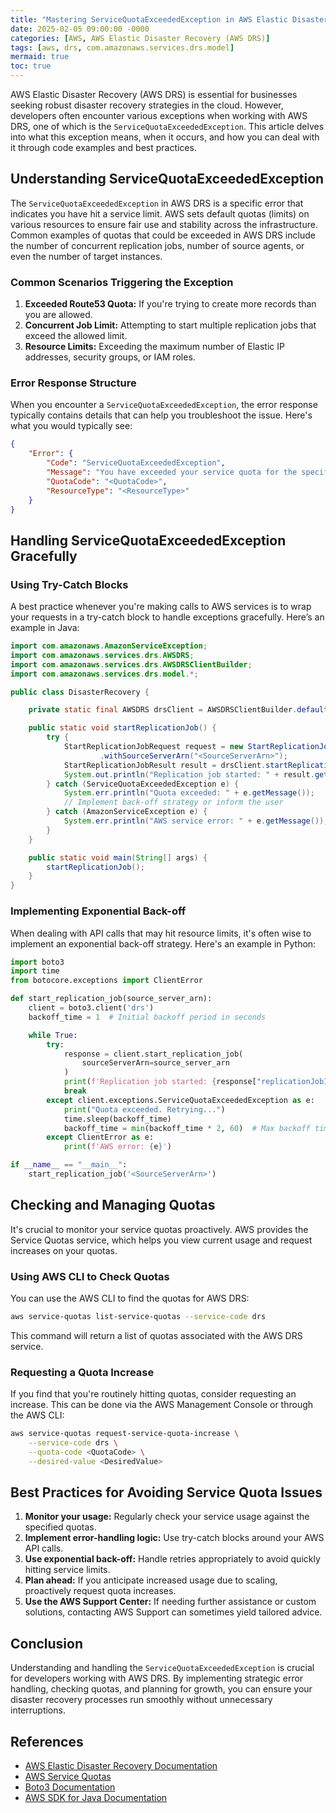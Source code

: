 ```yaml
---
title: "Mastering ServiceQuotaExceededException in AWS Elastic Disaster Recovery"
date: 2025-02-05 09:00:00 -0000
categories: [AWS, AWS Elastic Disaster Recovery (AWS DRS)]
tags: [aws, drs, com.amazonaws.services.drs.model]
mermaid: true
toc: true
---
```



AWS Elastic Disaster Recovery (AWS DRS) is essential for businesses seeking robust disaster recovery strategies in the cloud. However, developers often encounter various exceptions when working with AWS DRS, one of which is the `ServiceQuotaExceededException`. This article delves into what this exception means, when it occurs, and how you can deal with it through code examples and best practices.

## Understanding ServiceQuotaExceededException

The `ServiceQuotaExceededException` in AWS DRS is a specific error that indicates you have hit a service limit. AWS sets default quotas (limits) on various resources to ensure fair use and stability across the infrastructure. Common examples of quotas that could be exceeded in AWS DRS include the number of concurrent replication jobs, number of source agents, or even the number of target instances.

### Common Scenarios Triggering the Exception

1. **Exceeded Route53 Quota:** If you're trying to create more records than you are allowed.
2. **Concurrent Job Limit:** Attempting to start multiple replication jobs that exceed the allowed limit.
3. **Resource Limits:** Exceeding the maximum number of Elastic IP addresses, security groups, or IAM roles.

### Error Response Structure

When you encounter a `ServiceQuotaExceededException`, the error response typically contains details that can help you troubleshoot the issue. Here's what you would typically see:

```json
{
    "Error": {
        "Code": "ServiceQuotaExceededException",
        "Message": "You have exceeded your service quota for the specified resource.",
        "QuotaCode": "<QuotaCode>",
        "ResourceType": "<ResourceType>"
    }
}
```

## Handling ServiceQuotaExceededException Gracefully

### Using Try-Catch Blocks

A best practice whenever you're making calls to AWS services is to wrap your requests in a try-catch block to handle exceptions gracefully. Here’s an example in Java:

```java
import com.amazonaws.AmazonServiceException;
import com.amazonaws.services.drs.AWSDRS;
import com.amazonaws.services.drs.AWSDRSClientBuilder;
import com.amazonaws.services.drs.model.*;

public class DisasterRecovery {

    private static final AWSDRS drsClient = AWSDRSClientBuilder.defaultClient();

    public static void startReplicationJob() {
        try {
            StartReplicationJobRequest request = new StartReplicationJobRequest()
                    .withSourceServerArn("<SourceServerArn>");
            StartReplicationJobResult result = drsClient.startReplicationJob(request);
            System.out.println("Replication job started: " + result.getReplicationJobId());
        } catch (ServiceQuotaExceededException e) {
            System.err.println("Quota exceeded: " + e.getMessage());
            // Implement back-off strategy or inform the user
        } catch (AmazonServiceException e) {
            System.err.println("AWS service error: " + e.getMessage());
        }
    }

    public static void main(String[] args) {
        startReplicationJob();
    }
}
```

### Implementing Exponential Back-off

When dealing with API calls that may hit resource limits, it's often wise to implement an exponential back-off strategy. Here's an example in Python:

```python
import boto3
import time
from botocore.exceptions import ClientError

def start_replication_job(source_server_arn):
    client = boto3.client('drs')
    backoff_time = 1  # Initial backoff period in seconds

    while True:
        try:
            response = client.start_replication_job(
                sourceServerArn=source_server_arn
            )
            print(f'Replication job started: {response["replicationJobId"]}')
            break
        except client.exceptions.ServiceQuotaExceededException as e:
            print("Quota exceeded. Retrying...")
            time.sleep(backoff_time)
            backoff_time = min(backoff_time * 2, 60)  # Max backoff time of 60 seconds
        except ClientError as e:
            print(f'AWS error: {e}')

if __name__ == "__main__":
    start_replication_job('<SourceServerArn>')
```

## Checking and Managing Quotas

It's crucial to monitor your service quotas proactively. AWS provides the Service Quotas service, which helps you view current usage and request increases on your quotas.

### Using AWS CLI to Check Quotas

You can use the AWS CLI to find the quotas for AWS DRS:

```bash
aws service-quotas list-service-quotas --service-code drs
```

This command will return a list of quotas associated with the AWS DRS service.

### Requesting a Quota Increase

If you find that you're routinely hitting quotas, consider requesting an increase. This can be done via the AWS Management Console or through the AWS CLI:

```bash
aws service-quotas request-service-quota-increase \
    --service-code drs \
    --quota-code <QuotaCode> \
    --desired-value <DesiredValue>
```

## Best Practices for Avoiding Service Quota Issues

1. **Monitor your usage:** Regularly check your service usage against the specified quotas.
2. **Implement error-handling logic:** Use try-catch blocks around your AWS API calls.
3. **Use exponential back-off:** Handle retries appropriately to avoid quickly hitting service limits.
4. **Plan ahead:** If you anticipate increased usage due to scaling, proactively request quota increases.
5. **Use the AWS Support Center:** If needing further assistance or custom solutions, contacting AWS Support can sometimes yield tailored advice.

## Conclusion

Understanding and handling the `ServiceQuotaExceededException` is crucial for developers working with AWS DRS. By implementing strategic error handling, checking quotas, and planning for growth, you can ensure your disaster recovery processes run smoothly without unnecessary interruptions.

## References

- [AWS Elastic Disaster Recovery Documentation](https://docs.aws.amazon.com/aws-elastic-disaster-recovery/latest/userguide/what-is-drs.html)
- [AWS Service Quotas](https://docs.aws.amazon.com/servicequotas/latest/userguide/intro.html)
- [Boto3 Documentation](https://boto3.amazonaws.com/v1/documentation/api/latest/index.html)
- [AWS SDK for Java Documentation](https://docs.aws.amazon.com/sdk-for-java/latest/developer-guide/home.html)